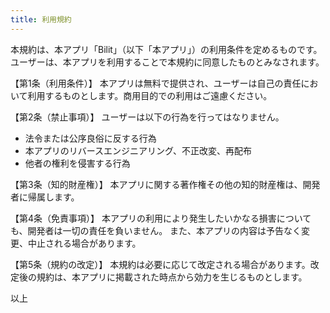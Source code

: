 ```yaml
---
title: 利用規約
---
```


本規約は、本アプリ「Bilit」（以下「本アプリ」）の利用条件を定めるものです。ユーザーは、本アプリを利用することで本規約に同意したものとみなされます。

【第1条（利用条件）】
本アプリは無料で提供され、ユーザーは自己の責任において利用するものとします。商用目的での利用はご遠慮ください。

【第2条（禁止事項）】
ユーザーは以下の行為を行ってはなりません。
- 法令または公序良俗に反する行為
- 本アプリのリバースエンジニアリング、不正改変、再配布
- 他者の権利を侵害する行為

【第3条（知的財産権）】
本アプリに関する著作権その他の知的財産権は、開発者に帰属します。

【第4条（免責事項）】
本アプリの利用により発生したいかなる損害についても、開発者は一切の責任を負いません。
また、本アプリの内容は予告なく変更、中止される場合があります。

【第5条（規約の改定）】
本規約は必要に応じて改定される場合があります。改定後の規約は、本アプリに掲載された時点から効力を生じるものとします。

以上